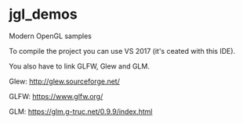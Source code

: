 # jgl_demos
Modern OpenGL samples

To compile the project you can use VS 2017 (it's ceated with this IDE).

You also have to link GLFW, Glew and GLM.

Glew:
http://glew.sourceforge.net/

GLFW:
https://www.glfw.org/

GLM:
https://glm.g-truc.net/0.9.9/index.html
